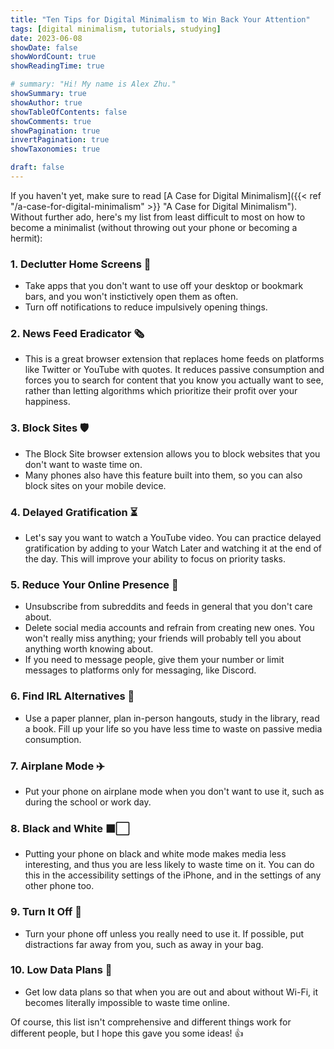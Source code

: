 ```yaml
---
title: "Ten Tips for Digital Minimalism to Win Back Your Attention"
tags: [digital minimalism, tutorials, studying]
date: 2023-06-08
showDate: false
showWordCount: true
showReadingTime: true

# summary: "Hi! My name is Alex Zhu."
showSummary: true
showAuthor: true
showTableOfContents: false
showComments: true
showPagination: true
invertPagination: true
showTaxonomies: true

draft: false
---
```

If you haven't yet, make sure to read [A Case for Digital Minimalism]({{< ref "/a-case-for-digital-minimalism" >}} "A Case for Digital Minimalism"). Without further ado, here's my list from least difficult to most on how to become a minimalist (without throwing out your phone or becoming a hermit):

### 1. Declutter Home Screens 📲
- Take apps that you don't want to use off your desktop or bookmark bars, and you won't instictively open them as often.
- Turn off notifications to reduce impulsively opening things.
### 2. News Feed Eradicator 🗞️
- This is a great browser extension that replaces home feeds on platforms like Twitter or YouTube with quotes. It reduces passive consumption and forces you to search for content that you know you actually want to see, rather than letting algorithms which prioritize their profit over your happiness.
### 3. Block Sites 🛡️
- The Block Site browser extension allows you to block websites that you don't want to waste time on.
- Many phones also have this feature built into them, so you can also block sites on your mobile device.
### 4. Delayed Gratification ⏳
- Let's say you want to watch a YouTube video. You can practice delayed gratification by adding to your Watch Later and watching it at the end of the day. This will improve your ability to focus on priority tasks.
### 5. Reduce Your Online Presence 👻
- Unsubscribe from subreddits and feeds in general that you don't care about.
- Delete social media accounts and refrain from creating new ones. You won't really miss anything; your friends will probably tell you about anything worth knowing about.
- If you need to message people, give them your number or limit messages to platforms only for messaging, like Discord.
### 6. Find IRL Alternatives 🦗
- Use a paper planner, plan in-person hangouts, study in the library, read a book. Fill up your life so you have less time to waste on passive media consumption.
### 7. Airplane Mode ✈️
- Put your phone on airplane mode when you don't want to use it, such as during the school or work day.
### 8. Black and White ⬛⬜
- Putting your phone on black and white mode makes media less interesting, and thus you are less likely to waste time on it. You can do this in the accessibility settings of the iPhone, and in the settings of any other phone too.
### 9. Turn It Off 📴
- Turn your phone off unless you really need to use it. If possible, put distractions far away from you, such as away in your bag.
### 10. Low Data Plans 📶
- Get low data plans so that when you are out and about without Wi-Fi, it becomes literally impossible to waste time online.

Of course, this list isn't comprehensive and different things work for different people, but I hope this gave you some ideas! 👍